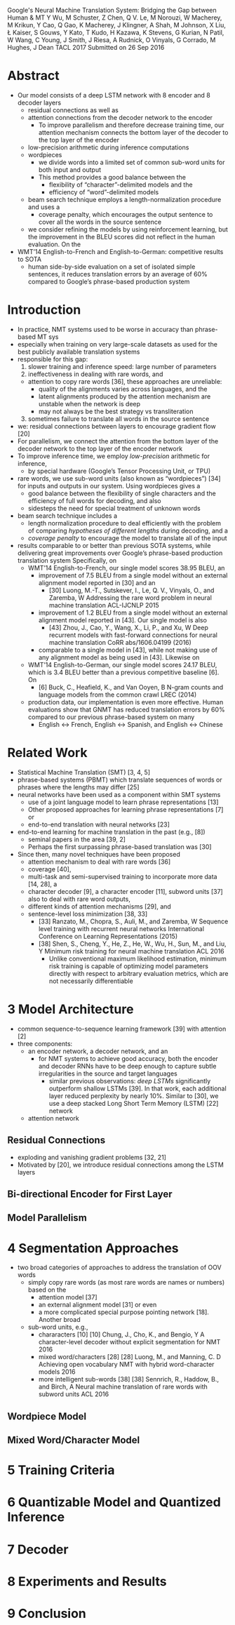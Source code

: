 Google's Neural Machine Translation System: Bridging the Gap between Human & MT
Y Wu, M Schuster, Z Chen, Q V. Le, M Norouzi, W Macherey, M Krikun, Y Cao,
  Q Gao, K Macherey, J Klingner, A Shah, M Johnson, X Liu, Ł Kaiser, S Gouws,
  Y Kato, T Kudo, H Kazawa, K Stevens, G Kurian, N Patil, W Wang, C Young, J
  Smith, J Riesa, A Rudnick, O Vinyals, G Corrado, M Hughes, J Dean
TACL 2017 Submitted on 26 Sep 2016

# Abstract

* Our model consists of a deep LSTM network with 8 encoder and 8 decoder layers
  * residual connections as well as
  * attention connections from the decoder network to the encoder
    * To improve parallelism and therefore decrease training time,
      our attention mechanism connects the bottom layer of the decoder
      to the top layer of the encoder
  * low-precision arithmetic during inference computations
  * wordpieces
    * we divide words into a limited set of common sub-word units
      for both input and output
    * This method provides a good balance between the
      * flexibility of “character”-delimited models and the
      * efficiency of “word”-delimited models
  * beam search technique employs a length-normalization procedure and uses a
    * coverage penalty, which encourages the output sentence to cover all the
      words in the source sentence
  * we consider refining the models by using reinforcement learning,
    but the improvement in the BLEU scores did not reflect in the human
    evaluation. On the
* WMT’14 English-to-French and English-to-German: competitive results to SOTA
  * human side-by-side evaluation on a set of isolated simple sentences, it
    reduces translation errors by an average of 60% compared to Google’s
    phrase-based production system

# Introduction

* In practice, NMT systems used to be worse in accuracy than phrase-based MT sys
* especially when training on very large-scale datasets as used for the best
  publicly available translation systems
* responsible for this gap:
  1. slower training and inference speed: large number of parameters
  2. ineffectiveness in dealing with rare words, and
    * attention to copy rare words [36], these approaches are unreliable:
      * quality of the alignments varies across languages, and the
      * latent alignments produced by the attention mechanism are unstable when
        the network is deep
      * may not always be the best strategy vs transliteration
  3. sometimes failure to translate all words in the source sentence
* we: residual connections between layers to encourage gradient flow [20]
* For parallelism, we connect the attention from the bottom layer of the
  decoder network to the top layer of the encoder network
* To improve inference time, we employ _low-precision_ arithmetic for inference,
  * by special hardware (Google’s Tensor Processing Unit, or TPU)
* rare words, we use sub-word units (also known as “wordpieces”) [34] for
  inputs and outputs in our system.  Using wordpieces gives a
  * good balance between the flexibility of single characters and the
    efficiency of full words for decoding, and also
  * sidesteps the need for special treatment of unknown words
* beam search technique includes a
  * length normalization procedure to deal efficiently with the problem of
    comparing _hypotheses of different lengths_ during decoding, and a
  * _coverage penalty_ to encourage the model to translate all of the input
* results comparable to or better than previous SOTA systems, while delivering
  great improvements over Google’s phrase-based production translation system
  Specifically, on
  * WMT’14 English-to-French, our single model scores 38.95 BLEU, an
    * improvement of 7.5 BLEU from a single model without an external
      alignment model reported in [30] and an
      * [30] Luong, M.-T., Sutskever, I., Le, Q. V., Vinyals, O., and Zaremba,
        W
        Addressing the rare word problem in neural machine translation
        ACL-IJCNLP 2015
    * improvement of 1.2 BLEU from a single model without an external
      alignment model reported in [43]. Our single model is also
      * [43] Zhou, J., Cao, Y., Wang, X., Li, P., and Xu, W
        Deep recurrent models with
          fast-forward connections for neural machine translation
        CoRR abs/1606.04199 (2016)
    * comparable to a single model in [43], while not making use of any
      alignment model as being used in [43]. Likewise on
  * WMT’14 English-to-German, our single model scores 24.17 BLEU, which is 3.4
    BLEU better than a previous competitive baseline [6]. On
    * [6] Buck, C., Heafield, K., and Van Ooyen, B
      N-gram counts and language models from the common crawl
      LREC (2014)
  * production data, our implementation is even more effective. Human
    evaluations show that GNMT has reduced translation errors by 60% compared
    to our previous phrase-based system on many
    * English ↔ French, English ↔ Spanish, and English ↔ Chinese

# Related Work

* Statistical Machine Translation (SMT) [3, 4, 5]
* phrase-based systems (PBMT) which translate sequences of words or phrases
  where the lengths may differ [25]
* neural networks have been used as a component within SMT systems
  * use of a joint language model to learn phrase representations [13]
  * Other proposed approaches for learning phrase representations [7] or
  * end-to-end translation with neural networks [23]
* end-to-end learning for machine translation in the past (e.g., [8])
  * seminal papers in the area [39, 2]
  * Perhaps the first surpassing phrase-based translation was [30]
* Since then, many novel techniques have been proposed
  * attention mechanism to deal with rare words [36]
  * coverage [40],
  * multi-task and semi-supervised training to incorporate more data [14, 28], a
  * character decoder [9], a character encoder [11], subword units [37] also
    to deal with rare word outputs,
  * different kinds of attention mechanisms [29], and
  * sentence-level loss minimization [38, 33]
    * [33] Ranzato, M., Chopra, S., Auli, M., and Zaremba, W
      Sequence level training with recurrent neural networks
      International Conference on Learning Representations (2015)
    * [38] Shen, S., Cheng, Y., He, Z., He, W., Wu, H., Sun, M., and Liu, Y
      Minimum risk training for neural machine translation
      ACL 2016
      * Unlike conventional maximum likelihood estimation, minimum risk
        training is capable of optimizing model parameters directly with
        respect to arbitrary evaluation metrics, which are not necessarily
        differentiable

# 3 Model Architecture

* common sequence-to-sequence learning framework [39] with attention [2]
* three components:
  * an encoder network, a decoder network, and an
    * for NMT systems to achieve good accuracy, both the encoder and decoder
      RNNs have to be deep enough to capture subtle irregularities in the
      source and target languages
      * similar previous observations: _deep LSTMs_ significantly outperform
        shallow LSTMs [39].  In that work, each additional layer reduced
        perplexity by nearly 10%.  Similar to [30], we use a deep stacked Long
        Short Term Memory (LSTM) [22] network
  * attention network


## Residual Connections

* exploding and vanishing gradient problems [32, 21]
* Motivated by [20], we introduce residual connections among the LSTM layers

## Bi-directional Encoder for First Layer

## Model Parallelism

# 4 Segmentation Approaches

* two broad categories of approaches to address the translation of OOV words
  * simply copy rare words (as most rare words are names or numbers) based on the
    * attention model [37]
    * an external alignment model [31] or even
    * a more complicated special purpose pointing network [18].  Another broad
  * sub-word units, e.g.,
    * chararacters [10]
      [10] Chung, J., Cho, K., and Bengio, Y
      A character-level decoder without explicit segmentation for NMT
      2016
    * mixed word/characters [28]
      [28] Luong, M., and Manning, C. D
      Achieving open vocabulary NMT with hybrid word-character models
      2016
    * more intelligent sub-words [38]
      [38] Sennrich, R., Haddow, B., and Birch, A
      Neural machine translation of rare words with subword units
      ACL 2016

## Wordpiece Model

## Mixed Word/Character Model

# 5 Training Criteria

# 6 Quantizable Model and Quantized Inference

# 7 Decoder

# 8 Experiments and Results

# 9 Conclusion
